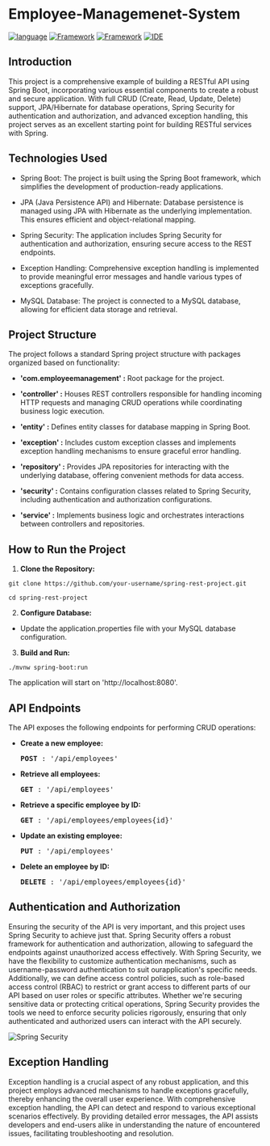 # Employee-Managemenet-System

[![language](https://img.shields.io/badge/language-Java%2017-blue?labelColor=gray&style=flat&link=https://www.java.com/en/)](https://www.java.com/en/)
[![Framework](https://img.shields.io/badge/Framework-Spring%206-green?style=flat&link=https://spring.io/)](https://spring.io/)
[![Framework](https://img.shields.io/badge/Framework-Spring%20Boot%203-green?style=flat&link=https://spring.io/projects/spring-boot)](https://spring.io/projects/spring-boot)
[![IDE](https://img.shields.io/badge/IDE-IntelliJ%20IDEA-purple?style=flat&link=https://www.jetbrains.com/idea/)](https://www.jetbrains.com/idea/)
## Introduction
This project is a comprehensive example of building a RESTful API using Spring Boot, incorporating various essential components to create a robust and secure application. With full CRUD (Create, Read, Update, Delete) support, JPA/Hibernate for database operations, Spring Security for authentication and authorization, and advanced exception handling, this project serves as an excellent starting point for building RESTful services with Spring.

## Technologies Used

- Spring Boot: The project is built using the Spring Boot framework, which simplifies the development of production-ready applications.

- JPA (Java Persistence API) and Hibernate: Database persistence is managed using JPA with Hibernate as the underlying implementation. This ensures efficient and object-relational mapping.

- Spring Security: The application includes Spring Security for authentication and authorization, ensuring secure access to the REST endpoints.

- Exception Handling: Comprehensive exception handling is implemented to provide meaningful error messages and handle various types of exceptions gracefully.

- MySQL Database: The project is connected to a MySQL database, allowing for efficient data storage and retrieval.

## Project Structure
The project follows a standard Spring project structure with packages organized based on functionality:

- **'com.employeemanagement' :** Root package for the project.

- **'controller' :** Houses REST controllers responsible for handling incoming HTTP requests and managing CRUD operations while coordinating business logic execution.
  
- **'entity' :** Defines entity classes for database mapping in Spring Boot.

- **'exception' :** Includes custom exception classes and implements exception handling mechanisms to ensure graceful error handling.

- **'repository' :** Provides JPA repositories for interacting with the underlying database, offering convenient methods for data access.

- **'security' :** Contains configuration classes related to Spring Security, including authentication and authorization configurations.

- **'service' :** Implements business logic and orchestrates interactions between controllers and repositories.

## How to Run the Project
1. **Clone the Repository:**
```
git clone https://github.com/your-username/spring-rest-project.git

cd spring-rest-project
```

2. **Configure Database:**

  - Update the application.properties file with your MySQL database configuration.

3. **Build and Run:**
```
./mvnw spring-boot:run
```
  The application will start on 'http://localhost:8080'.

## API Endpoints
The API exposes the following endpoints for performing CRUD operations:

- **Create a new employee:**
  <pre>
  <b>POST</b> : '/api/employees'
  </pre>
  
- **Retrieve all employees:**
  <pre>
  <b>GET</b> : '/api/employees'
  </pre>
  
- **Retrieve a specific employee by ID:**
  <pre>
  <b>GET</b> : '/api/employees/employees{id}'
  </pre>
  
- **Update an existing employee:**
  <pre>
  <b>PUT</b> : '/api/employees'
  </pre>
  
- **Delete an employee by ID:**
  <pre>
  <b>DELETE</b> : '/api/employees/employees{id}'
  </pre>
  
## Authentication and Authorization
Ensuring the security of the API is very important, and this project uses Spring Security to achieve just that. Spring Security offers a robust framework for authentication and authorization, allowing to safeguard the endpoints against unauthorized access effectively. With Spring Security, we have the flexibility to customize authentication mechanisms, such as username-password authentication to suit ourapplication's specific needs. Additionally, we can define access control policies, such as role-based access control (RBAC) to restrict or grant access to different parts of our API based on user roles or specific attributes. Whether we're securing sensitive data or protecting critical operations, Spring Security provides the tools we need to enforce security policies rigorously, ensuring that only authenticated and authorized users can interact with the API securely.

![Spring Security](https://github.com/FlorianIanculescu/Employee-Managemenet-System/assets/46021975/f4acdcea-c0e7-4136-a85d-fd1fd33cd34b)

## Exception Handling
Exception handling is a crucial aspect of any robust application, and this project employs advanced mechanisms to handle exceptions gracefully, thereby enhancing the overall user experience. With comprehensive exception handling, the API can detect and respond to various exceptional scenarios effectively. By providing detailed error messages, the API assists developers and end-users alike in understanding the nature of encountered issues, facilitating troubleshooting and resolution.
